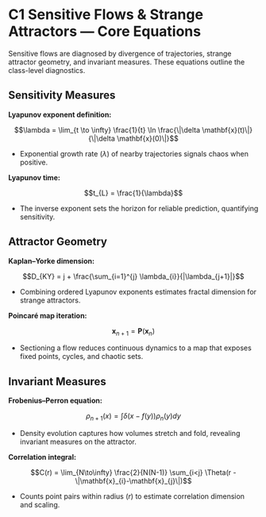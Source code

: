 # C1 Sensitive Flows & Strange Attractors — Core Equations

Sensitive flows are diagnosed by divergence of trajectories, strange attractor geometry, and invariant measures. These equations outline the class-level diagnostics.

## Sensitivity Measures
**Lyapunov exponent definition:**

$$\lambda = \lim_{t \to \infty} \frac{1}{t} \ln \frac{\|\delta \mathbf{x}(t)\|}{\|\delta \mathbf{x}(0)\|}$$

- Exponential growth rate $(\lambda)$ of nearby trajectories signals chaos when positive.

**Lyapunov time:**

$$t_{L} = \frac{1}{\lambda}$$

- The inverse exponent sets the horizon for reliable prediction, quantifying sensitivity.


## Attractor Geometry
**Kaplan–Yorke dimension:**

$$D_{KY} = j + \frac{\sum_{i=1}^{j} \lambda_{i}}{|\lambda_{j+1}|}$$

- Combining ordered Lyapunov exponents estimates fractal dimension for strange attractors.

**Poincaré map iteration:**

$$\mathbf{x}_{n+1} = \mathbf{P}(\mathbf{x}_{n})$$

- Sectioning a flow reduces continuous dynamics to a map that exposes fixed points, cycles, and chaotic sets.


## Invariant Measures
**Frobenius–Perron equation:**

$$\rho_{n+1}(x) = \int \delta(x - f(y)) \rho_{n}(y) dy$$

- Density evolution captures how volumes stretch and fold, revealing invariant measures on the attractor.

**Correlation integral:**

$$C(r) = \lim_{N\to\infty} \frac{2}{N(N-1)} \sum_{i<j} \Theta(r - \|\mathbf{x}_{i}-\mathbf{x}_{j}\|)$$

- Counts point pairs within radius $(r)$ to estimate correlation dimension and scaling.
